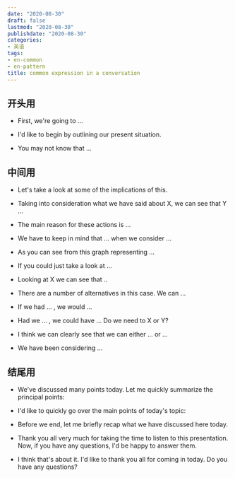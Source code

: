```yaml
---
date: "2020-08-30"
draft: false
lastmod: "2020-08-30"
publishdate: "2020-08-30"
categories:
- 英语
tags: 
- en-common
- en-pattern
title: common expression in a conversation
---
```



## 开头用

* First, we're going to ...

* I'd like to begin by outlining our present situation.

* You may not know that ...

  

## 中间用
* Let's take a look at some of the implications of this.

* Taking into consideration what we have said about X, we can see that Y ...

* The main reason for these actions is ...

* We have to keep in mind that ... when we consider ...

* As you can see from this graph representing ...

* If you could just take a look at ...

* Looking at X we can see that ..

* There are a number of alternatives in this case. We can ...

* If we had ... , we would ...

* Had we ... , we could have ... Do we need to X or Y?

* I think we can clearly see that we can either ... or ...

* We have been considering ...

  

## 结尾用
* We've discussed many points today. Let me quickly summarize the principal points:
* I'd like to quickly go over the main points of today's topic:
* Before we end, let me briefly recap what we have discussed here today.

* Thank you all very much for taking the time to listen to this presentation. Now, if you have any questions, I'd be happy to answer them.
* I think that's about it. I'd like to thank you all for coming in today. Do you have any questions?